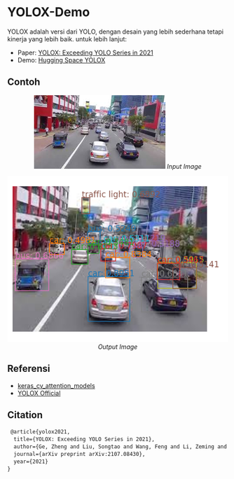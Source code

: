 # YOLOX-Demo

YOLOX adalah versi dari YOLO, dengan desain yang lebih sederhana tetapi kinerja yang lebih baik. 
untuk lebih lanjut: 

- Paper: [YOLOX: Exceeding YOLO Series in 2021](https://arxiv.org/abs/2107.08430) 
- Demo: [Hugging Space YOLOX](https://huggingface.co/spaces/Sultannn/YOLOX-Demo) 

## Contoh

<p align="center">
 <img src="https://github.com/sultanbst123/YOLOX-Demo/blob/main/images_1.jpeg"><i> Input Image </i>
</p>

<p align="center">
 <img src="https://github.com/sultanbst123/YOLOX-Demo/blob/main/download.png"><i> Output Image </i>
</p>

## Referensi 

- [keras_cv_attention_models](https://github.com/leondgarse/keras_cv_attention_models) 
- [YOLOX Official](https://github.com/Megvii-BaseDetection/YOLOX) 

## Citation

```latex
 @article{yolox2021,
  title={YOLOX: Exceeding YOLO Series in 2021},
  author={Ge, Zheng and Liu, Songtao and Wang, Feng and Li, Zeming and Sun, Jian},
  journal={arXiv preprint arXiv:2107.08430},
  year={2021}
}
```
